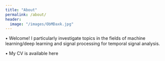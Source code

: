 ```yaml
---
title: "About"
permalink: /about/
header:
  image: "/images/ObMDaxk.jpg"
---
```


•	Welcome! I particularly investigate topics in the fields of machine learning/deep learning and signal processing for temporal signal analysis.

•	My CV is available here
